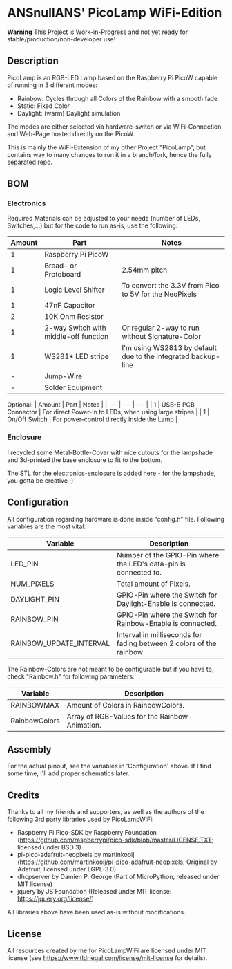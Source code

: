# ANSnullANS' PicoLamp WiFi-Edition

**Warning**
This Project is Work-in-Progress and not yet ready for stable/production/non-developer use!

## Description

PicoLamp is an RGB-LED Lamp based on the Raspberry Pi PicoW capable of running in 3 different modes:

- Rainbow: Cycles through all Colors of the Rainbow with a smooth fade
- Static: Fixed Color
- Daylight: (warm) Daylight simulation

The modes are either selected via hardware-switch or via WiFi-Connection and Web-Page hosted directly on the PicoW.

This is mainly the WiFi-Extension of my other Project "PicoLamp", but contains way to many changes to run it in a branch/fork, hence the fully separated repo.

## BOM

### Electronics

Required Materials can be adjusted to your needs (number of LEDs, Switches,...) but for the code to run as-is, use the following:

| Amount | Part | Notes |
| --- | --- | --- |
| 1 | Raspberry Pi PicoW | |
| 1 | Bread- or Protoboard|2.54mm pitch |
| 1 | Logic Level Shifter|To convert the 3.3V from Pico to 5V for the NeoPixels |
| 1 | 47nF Capacitor | |
| 2 | 10K Ohm Resistor | |
| 1 | 2-way Switch with middle-off function | Or regular 2-way to run without Signature-Color |
| 1 | WS281* LED stripe | I'm using WS2813 by default due to the integrated backup-line |
| - | Jump-Wire | |
| - | Solder Equipment | |

Optional:
| Amount | Part | Notes |
| --- | --- | --- |
| 1 | USB-B PCB Connector | For direct Power-In to LEDs, when using large stripes |
| 1 | On/Off Switch | For power-control directly inside the Lamp |

### Enclosure

I recycled some Metal-Bottle-Cover with nice cutouts for the lampshade and 3d-printed the base enclosure to fit to the bottom.

The STL for the electronics-enclosure is added here - for the lampshade, you gotta be creative ;)

## Configuration

All configuration regarding hardware is done inside "config.h" file. Following variables are the most vital:

| Variable  | Description |
| --- | --- |
| LED_PIN | Number of the GPIO-Pin where the LED's data-pin is connected to. |
| NUM_PIXELS | Total amount of Pixels. |
| DAYLIGHT_PIN | GPIO-Pin where the Switch for Daylight-Enable is connected. |
| RAINBOW_PIN | GPIO-Pin where the Switch for Rainbow-Enable is connected. |
| RAINBOW_UPDATE_INTERVAL | Interval in milliseconds for fading between 2 colors of the rainbow. |

The Rainbow-Colors are not meant to be configurable but if you have to, check "Rainbow.h" for following parameters:

| Variable | Description |
| --- | --- |
| RAINBOWMAX | Amount of Colors in RainbowColors. |
| RainbowColors | Array of RGB-Values for the Rainbow-Animation. |

## Assembly

For the actual pinout, see the variables in 'Configuration' above. If I find some time, I'll add proper schematics later.

## Credits

Thanks to all my friends and supporters, as well as the authors of the following 3rd party libraries used by PicoLampWiFi:

- Raspberry Pi Pico-SDK by Raspberry Foundation (https://github.com/raspberrypi/pico-sdk/blob/master/LICENSE.TXT; licensed under BSD 3)
- pi-pico-adafruit-neopixels by martinkooij  (https://github.com/martinkooij/pi-pico-adafruit-neopixels; Original by Adafruit, licensed under LGPL-3.0)
- dhcpserver by Damien P. George (Part of MicroPython, released under MIT license)
- jquery by JS Foundation (Released under MIT license: https://jquery.org/license/)

All libraries above have been used as-is without modifications.

## License

All resources created by me for PicoLampWiFi are licensed under MIT license (see https://www.tldrlegal.com/license/mit-license for details). 
